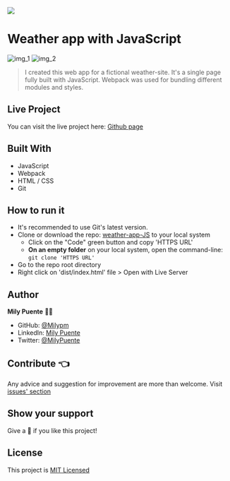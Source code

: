 ![](https://img.shields.io/badge/Microverse-blueviolet)
# Weather app with JavaScript

![img_1](https://user-images.githubusercontent.com/54684961/118907238-ca3d4780-b8e4-11eb-86a1-fa00db3f982c.png)
![img_2](https://user-images.githubusercontent.com/54684961/118907277-d88b6380-b8e4-11eb-95a2-db86dda2050b.png)

> I created this web app for a fictional weather-site. It's a single page fully built with JavaScript. Webpack was used for bundling different modules and styles.

## Live Project
You can visit the live project here: [Github page](https://milypm.github.io/weather-app-JS/)

## Built With
- JavaScript
- Webpack
- HTML / CSS
- Git
 
## How to run it
- It's recommended to use Git's latest version.
- Clone or download the repo: [weather-app-JS](https://github.com/Milypm/weather-app-JS) to your local system
    - Click on the "Code" green button and copy 'HTTPS URL'
    - **On an empty folder** on your local system, open the command-line: `git clone 'HTTPS URL'`
- Go to the repo root directory
- Right click on 'dist/index.html' file > Open with Live Server

## Author
**Mily Puente** :woman_technologist:
- GitHub: [@Milypm](https://github.com/Milypm)
- LinkedIn: [Mily Puente](https://www.linkedin.com/in/milypuentem/)
- Twitter: [@MilyPuente](https://twitter.com/MilyPuente)
 
## Contribute :point_left:
Any advice and suggestion for improvement are more than welcome.
Visit [issues' section](https://github.com/Milypm/weather-app-JS/issues)

## Show your support
Give a :star2: if you like this project!

## License
This project is [MIT Licensed](https://github.com/Milypm/weather-app-JS/blob/build-js/LICENSE)
